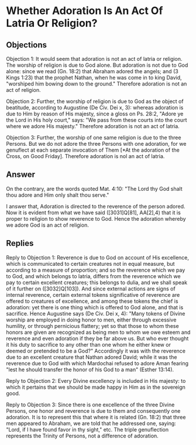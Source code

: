 # Whether Adoration Is An Act Of Latria Or Religion?

## Objections

Objection 1: It would seem that adoration is not an act of latria or religion. The worship of religion is due to God alone. But adoration is not due to God alone: since we read (Gn. 18:2) that Abraham adored the angels; and (3 Kings 1:23) that the prophet Nathan, when he was come in to king David, "worshiped him bowing down to the ground." Therefore adoration is not an act of religion.

Objection 2: Further, the worship of religion is due to God as the object of beatitude, according to Augustine (De Civ. Dei x, 3): whereas adoration is due to Him by reason of His majesty, since a gloss on Ps. 28:2, "Adore ye the Lord in His holy court," says: "We pass from these courts into the court where we adore His majesty." Therefore adoration is not an act of latria.

Objection 3: Further, the worship of one same religion is due to the three Persons. But we do not adore the three Persons with one adoration, for we genuflect at each separate invocation of Them [*At the adoration of the Cross, on Good Friday]. Therefore adoration is nol an act of latria.

## Answer

On the contrary, are the words quoted Mat. 4:10: "The Lord thy God shalt thou adore and Him only shalt thou serve."

I answer that, Adoration is directed to the reverence of the person adored. Now it is evident from what we have said ([3031]Q[81], AA[2],4) that it is proper to religion to show reverence to God. Hence the adoration whereby we adore God is an act of religion.

## Replies

Reply to Objection 1: Reverence is due to God on account of His excellence, which is communicated to certain creatures not in equal measure, but according to a measure of proportion; and so the reverence which we pay to God, and which belongs to latria, differs from the reverence which we pay to certain excellent creatures; this belongs to dulia, and we shall speak of it further on ([3032]Q[103]). And since external actions are signs of internal reverence, certain external tokens significative of reverence are offered to creatures of excellence, and among these tokens the chief is adoration: yet there is one thing which is offered to God alone, and that is sacrifice. Hence Augustine says (De Civ. Dei x, 4): "Many tokens of Divine worship are employed in doing honor to men, either through excessive humility, or through pernicious flattery; yet so that those to whom these honors are given are recognized as being men to whom we owe esteem and reverence and even adoration if they be far above us. But who ever thought it his duty to sacrifice to any other than one whom he either knew or deemed or pretended to be a God?" Accordingly it was with the reverence due to an excellent creature that Nathan adored David; while it was the reverence due to God with which Mardochai refused to adore Aman fearing "lest he should transfer the honor of his God to a man" (Esther 13:14).

Reply to Objection 2: Every Divine excellency is included in His majesty: to which it pertains that we should be made happy in Him as in the sovereign good.

Reply to Objection 3: Since there is one excellence of the three Divine Persons, one honor and reverence is due to them and consequently one adoration. It is to represent this that where it is related (Gn. 18:2) that three men appeared to Abraham, we are told that he addressed one, saying: "Lord, if I have found favor in thy sight," etc. The triple genuflection represents the Trinity of Persons, not a difference of adoration.